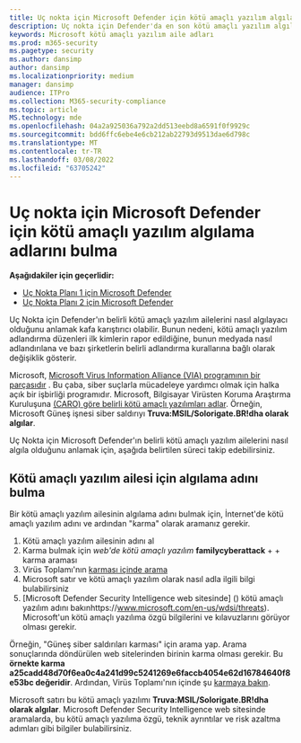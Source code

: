 ```yaml
---
title: Uç nokta için Microsoft Defender için kötü amaçlı yazılım algılama adlarını bulma
description: Uç nokta için Defender'da en son kötü amaçlı yazılım algılamaları için adları bulma
keywords: Microsoft kötü amaçlı yazılım aile adları
ms.prod: m365-security
ms.pagetype: security
ms.author: dansimp
author: dansimp
ms.localizationpriority: medium
manager: dansimp
audience: ITPro
ms.collection: M365-security-compliance
ms.topic: article
MS.technology: mde
ms.openlocfilehash: 04a2a925036a792a2dd513eebd8a6591f0f9929c
ms.sourcegitcommit: bdd6ffc6ebe4e6cb212ab22793d9513dae6d798c
ms.translationtype: MT
ms.contentlocale: tr-TR
ms.lasthandoff: 03/08/2022
ms.locfileid: "63705242"
---
```

# <a name="find-malware-detection-names-for-microsoft-defender-for-endpoint"></a>Uç nokta için Microsoft Defender için kötü amaçlı yazılım algılama adlarını bulma

**Aşağıdakiler için geçerlidir:**
- [Uç Nokta Planı 1 için Microsoft Defender](https://go.microsoft.com/fwlink/?linkid=2154037)
- [Uç Nokta Planı 2 için Microsoft Defender](https://go.microsoft.com/fwlink/?linkid=2154037)

Uç Nokta için Defender'ın belirli kötü amaçlı yazılım ailelerini nasıl algılayacı olduğunu anlamak kafa karıştırıcı olabilir. Bunun nedeni, kötü amaçlı yazılım adlandırma düzenleri ilk kimlerin rapor edildiğine, bunun medyada nasıl adlandırılana ve bazı şirketlerin belirli adlandırma kurallarına bağlı olarak değişiklik gösterir.

Microsoft, [Microsoft Virus Information Alliance (VIA) programının bir parçasıdır](/windows/security/threat-protection/intelligence/virus-information-alliance-criteria.md) . Bu çaba, siber suçlarla mücadeleye yardımcı olmak için halka açık bir işbirliği programıdır. Microsoft, Bilgisayar Virüsten Koruma Araştırma Kuruluşuna [(CARO) göre belirli kötü amaçlı yazılımları adlar](/windows/security/threat-protection/intelligence/malware-naming.md). Örneğin, Microsoft Güneş işnesi siber saldırıyı **Truva:MSIL/Solorigate.BR!dha olarak algılar**.

Uç Nokta için Microsoft Defender'ın belirli kötü amaçlı yazılım ailelerini nasıl algıla olduğunu anlamak için, aşağıda belirtilen süreci takip edebilirsiniz. 

## <a name="find-the-detection-name-for-a-malware-family"></a>Kötü amaçlı yazılım ailesi için algılama adını bulma
Bir kötü amaçlı yazılım ailesinin algılama adını bulmak için, İnternet'de kötü amaçlı yazılım adını ve ardından "karma" olarak aramanız gerekir.

1. Kötü amaçlı yazılım ailesinin adını al
2. Karma bulmak için *web'de kötü amaçlı yazılım* **familycyberattack** +  + karma araması
3. Virüs Toplamı'nın [karması içinde arama](https://www.virustotal.com/)
4. Microsoft satır ve kötü amaçlı yazılım olarak nasıl adla ilgili bilgi bulabilirsiniz
5. [Microsoft Defender Security Intelligence web sitesinde] () kötü amaçlı yazılım adını bakınhttps://www.microsoft.com/en-us/wdsi/threats). Microsoft'un kötü amaçlı yazılıma özgü bilgilerini ve kılavuzlarını görüyor olması gerekir.

Örneğin, "Güneş siber saldırıları karması" için arama yap. Arama sonuçlarında döndürülen web sitelerinden birinin karma olması gerekir. Bu **örnekte karma a25cadd48d70f6ea0c4a241d99c5241269e6faccb4054e62d16784640f8e53bc değeridir**. Ardından, Virüs Toplamı'nın içinde şu [karmaya bakın](https://www.virustotal.com/).

Microsoft satırı bu kötü amaçlı yazılımı **Truva:MSIL/Solorigate.BR!dha olarak algılar**. Microsoft Defender Security Intelligence web sitesinde aramalarda, bu kötü amaçlı yazılıma özgü, teknik ayrıntılar ve risk azaltma adımları gibi bilgiler bulabilirsiniz.